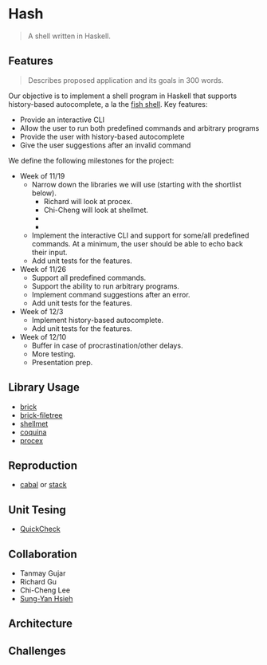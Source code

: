 # Hash 
> A shell written in Haskell.

## Features
> Describes proposed application and its goals in 300 words.

Our objective is to implement a shell program in Haskell that supports history-based autocomplete, a la the [fish shell](https://fishshell.com/).
Key features:
* Provide an interactive CLI
* Allow the user to run both predefined commands and arbitrary programs
* Provide the user with history-based autocomplete
* Give the user suggestions after an invalid command

We define the following milestones for the project:
* Week of 11/19
    - Narrow down the libraries we will use (starting with the shortlist below).
        * Richard will look at procex.
        * Chi-Cheng will look at shellmet. 
        * 
        * 
    - Implement the interactive CLI and support for some/all predefined commands. At a minimum, the user should be able to echo back their input.
    - Add unit tests for the features.
* Week of 11/26
    - Support all predefined commands.
    - Support the ability to run arbitrary programs.
    - Implement command suggestions after an error.
    - Add unit tests for the features.
* Week of 12/3
    - Implement history-based autocomplete.
    - Add unit tests for the features.
* Week of 12/10
    - Buffer in case of procrastination/other delays.
    - More testing.
    - Presentation prep.

## Library Usage
* [brick](https://github.com/jtdaugherty/brick/)
* [brick-filetree](https://hackage.haskell.org/package/brick-filetree-0.1.0.3#readme)
* [shellmet](https://hackage.haskell.org/package/shellmet)
* [coquina](https://hackage.haskell.org/package/coquina)
* [procex](https://hackage.haskell.org/package/procex)

## Reproduction
* [cabal](https://www.haskell.org/cabal/) or [stack](https://docs.haskellstack.org/en/stable/README/)
## Unit Tesing
* [QuickCheck](https://hackage.haskell.org/package/QuickCheck)

## Collaboration
* Tanmay Gujar
* Richard Gu
* Chi-Cheng Lee
* [Sung-Yan Hsieh](https://github.com/davidyen-888)

## Architecture

## Challenges
